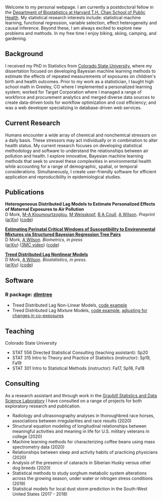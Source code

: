 Welcome to my personal webpage. I am currently a postdoctoral fellow in the [Department of Biostatistics at Harvard T.H. Chan School of Public Health](https://www.hsph.harvard.edu/biostatistics/). My statistical research interests include: statistical machine learning, functional regression, variable selection, effect heterogeneity and causal inference. Beyond these, I am always excited to explore new problems and methods. In my free time I enjoy biking, skiing, camping, and gardening.

## Background
I received my PhD in Statistics from [Colorado State University](https://statistics.colostate.edu/), where my dissertation focused on developing Bayesian machine learning methods to estimate the effects of repeated measurements of exposures on children's birth and health outcomes. Prior to my work as a statistician, I taught high school math in Greeley, CO where I implemented a personalized learning system; worked for Target Corporation where I managed a range of workforce and procurement analytics and merged diverse data sources to create data-driven tools for workflow optimization and cost efficiency; and was a web developer specializing in database-driven web services.

## Current Research 
Humans encounter a wide array of chemical and nonchemical stressors on a daily basis. These stressors may act individually or in combination to alter health status. My current research focuses on developing statistical methodology and software to understand the relationships between air pollution and health.  I explore innovative, Bayesian machine learning methods that seek to unravel these complexities in environmental health while accounting for a range of demographic, spatial, or temporal considerations. Simultaneously, I create user-friendly software for efficient application and reproducibility in epidemiological studies.

## Publications
**Heterogeneous Distributed Lag Models to Estimate Personalized Effects of Maternal Exposures to Air Pollution**<br />D Mork, [M-A Kioumourtzoglou](https://www.publichealth.columbia.edu/people/our-faculty/mk3961), [M Weisskopf](https://www.hsph.harvard.edu/marc-weisskopf/), [B A Coull](https://www.hsph.harvard.edu/brent-coull/), [A Wilson](https://anderwilson.github.io/). *Preprint*<br /> ([arXiv](https://arxiv.org/abs/2109.13763)) ([code](https://github.com/danielmork/dlmtree))

[**Estimating Perinatal Critical Windows of Susceptibility to Environmental Mixtures via Structured Bayesian Regression Tree Pairs**](https://onlinelibrary.wiley.com/doi/abs/10.1111/biom.13568)<br />D Mork, [A Wilson](https://anderwilson.github.io/). *Biometrics, in press*<br />([arXiv](http://arxiv.org/abs/2102.09071)) ([3MC video](https://youtu.be/UR3jvu8Wn3k?t=28)) ([code](https://github.com/danielmork/dlmtree))

[**Treed Distributed Lag Nonlinear Models**](https://doi.org/10.1093/biostatistics/kxaa051)<br />D Mork, [A Wilson](https://anderwilson.github.io/). *Biostatistics, in press*.<br />([arXiv](https://arxiv.org/abs/2010.06147)) ([code](https://github.com/danielmork/dlmtree))

## Software
### R package: [dlmtree](https://github.com/danielmork/dlmtree)
- Treed Distributed Lag Non-Linear Models, [code example](https://danielmork.github.io/dlmtree/TDLNM_Example.html)
- Treed Distributed Lag Mixture Models, [code example](https://danielmork.github.io/dlmtree/TDLMM_Example.html), [adjusting for changes in co-exposures](https://danielmork.github.io/dlmtree/TDLMM_adj_coexp.html)

## Teaching
Colorado State University
- STAT 556 Directed Statistical Consulting (teaching assistant): Sp20
- STAT 315 Intro to Theory and Practice of Statistics (instructor): Sp19, Fa19
- STAT 301 Intro to Statistical Methods (instructor): Fa17, Sp18, Fa18

## Consulting
As a research assistant and through work in the [Graybill Statistics and Data Science Laboratory](https://statlab.colostate.edu/) I have consulted on a range of projects for both exploratory research and publication.
- Radiology and ultrasonography analyses in thoroughbred race horses, associations between irregularities and race results (2020)
- Structural equation modeling of longitudinal relationships between meaningful activities and meaning in life for U.S. military veterans in college (2020)
- Machine learning methods for characterizing coffee beans using mass spectrometry data (2020)
- Relationships between sleep and activity habits of practicing physicians (2020)
- Analysis of the presence of cataracts in Siberian Husky versus other dog breeds (2020)
- Statistical methods to study sorghum metabolic system alterations across the growing season, under water or nitrogen stress conditions (2019)
- Statistical models for local dust storm prediction in the South-West United States (2017 - 2018)
